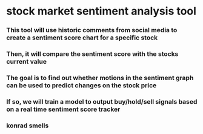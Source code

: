# stock market sentiment analysis tool # 
### This tool will use historic comments from social media to create a sentiment score chart for a specific stock
### Then, it will compare the sentiment score with the stocks current value
### The goal is to find out whether motions in the sentiment graph can be used to predict changes on the stock price
### If so, we will train a model to output buy/hold/sell signals based on a real time sentiment score tracker
### konrad smells

